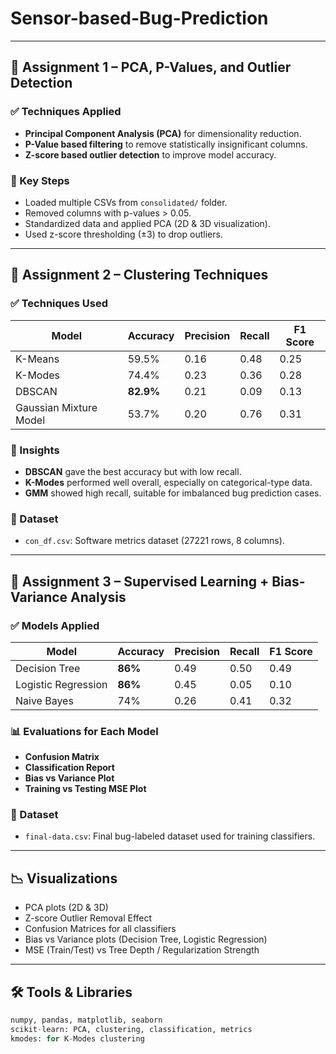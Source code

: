 # Sensor-based-Bug-Prediction

---

## 📌 Assignment 1 – PCA, P-Values, and Outlier Detection

### ✅ Techniques Applied
- **Principal Component Analysis (PCA)** for dimensionality reduction.
- **P-Value based filtering** to remove statistically insignificant columns.
- **Z-score based outlier detection** to improve model accuracy.

### 🔧 Key Steps
- Loaded multiple CSVs from `consolidated/` folder.
- Removed columns with p-values > 0.05.
- Standardized data and applied PCA (2D & 3D visualization).
- Used z-score thresholding (±3) to drop outliers.

---

## 📌 Assignment 2 – Clustering Techniques

### ✅ Techniques Used

| Model                  | Accuracy | Precision | Recall | F1 Score |
|------------------------|----------|-----------|--------|----------|
| K-Means                | 59.5%    | 0.16      | 0.48   | 0.25     |
| K-Modes                | 74.4%    | 0.23      | 0.36   | 0.28     |
| DBSCAN                 | **82.9%**| 0.21      | 0.09   | 0.13     |
| Gaussian Mixture Model| 53.7%    | 0.20      | 0.76   | 0.31     |

### 🧠 Insights

- **DBSCAN** gave the best accuracy but with low recall.
- **K-Modes** performed well overall, especially on categorical-type data.
- **GMM** showed high recall, suitable for imbalanced bug prediction cases.

### 📂 Dataset
- `con_df.csv`: Software metrics dataset (27221 rows, 8 columns).

---

## 📌 Assignment 3 – Supervised Learning + Bias-Variance Analysis

### ✅ Models Applied

| Model               | Accuracy | Precision | Recall | F1 Score |
|---------------------|----------|-----------|--------|----------|
| Decision Tree       | **86%**  | 0.49      | 0.50   | 0.49     |
| Logistic Regression | **86%**  | 0.45      | 0.05   | 0.10     |
| Naive Bayes         | 74%      | 0.26      | 0.41   | 0.32     |

### 📊 Evaluations for Each Model
- **Confusion Matrix**
- **Classification Report**
- **Bias vs Variance Plot**
- **Training vs Testing MSE Plot**

### 📂 Dataset
- `final-data.csv`: Final bug-labeled dataset used for training classifiers.

---

## 📉 Visualizations

- PCA plots (2D & 3D)
- Z-score Outlier Removal Effect
- Confusion Matrices for all classifiers
- Bias vs Variance plots (Decision Tree, Logistic Regression)
- MSE (Train/Test) vs Tree Depth / Regularization Strength

---

## 🛠️ Tools & Libraries

```python
numpy, pandas, matplotlib, seaborn
scikit-learn: PCA, clustering, classification, metrics
kmodes: for K-Modes clustering
